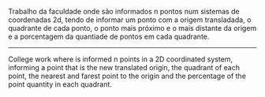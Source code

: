 Trabalho da faculdade onde são informados n pontos num sistemas de coordenadas 2d, tendo de
informar um ponto com a origem transladada, o quadrante de cada ponto, o ponto mais próximo e
o mais distante da origem e a porcentagem da quantiade de pontos em cada quadrante.

-----

College work where is informed n points in a 2D coordinated system, informing a point that
is the new translated origin, the quadrant of each point, the nearest and farest point to the origin
and the percentage of the point quantity in each quadrant.
